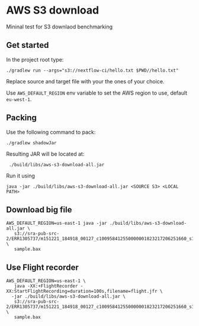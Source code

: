 # AWS S3 download

Mininal test for S3 downlaod benchmarking 

## Get started 

In the project root type:

    ./gradlew run --args="s3://nextflow-ci/hello.txt $PWD//hello.txt"

Replace source and target file with your the ones of your choice.

Use `AWS_DEFAULT_REGION` env variable to set the AWS region to use, default `eu-west-1`. 

## Packing  

Use the following command to pack:

    ./gradlew shadowJar


Resulting JAR will be located at:

     ./build/libs/aws-s3-download-all.jar 

Run it using 


    java -jar ./build/libs/aws-s3-download-all.jar <SOURCE S3> <LOCAL PATH>


## Download big file

    AWS_DEFAULT_REGION=us-east-1 java -jar ./build/libs/aws-s3-download-all.jar \
       s3://sra-pub-src-2/ERR1305737/m151221_184918_00127_c100958412550000001823217206251660_s1_p0.1.bax.h5.1 \
       sample.bax 

## Use Flight recorder


    AWS_DEFAULT_REGION=us-east-1 \
       java -XX:+FlightRecorder -XX:StartFlightRecording=duration=100s,filename=flight.jfr \
      -jar ./build/libs/aws-s3-download-all.jar \
       s3://sra-pub-src-2/ERR1305737/m151221_184918_00127_c100958412550000001823217206251660_s1_p0.1.bax.h5.1 \
       sample.bax 

